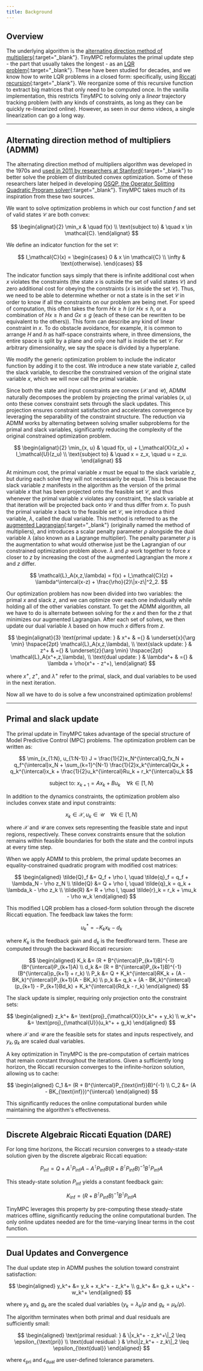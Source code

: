 ```yaml
---
title: Background
---
```


## Overview

The underlying algorithm is the [alternating direction method of multipliers](https://stanford.edu/~boyd/admm.html){:target="_blank"}. TinyMPC reformulates the primal update step - the part that usually takes the longest - as an [LQR problem](https://en.wikipedia.org/wiki/Linear%E2%80%93quadratic_regulator){:target="_blank"}. These have been studied for decades, and we know how to write LQR problems in a closed form: specifically, using [Riccati recursion](https://en.wikipedia.org/wiki/Algebraic_Riccati_equation){:target="_blank"}. We reorganize some of this recursive function to extract big matrices that only need to be computed once. In the vanilla implementation, this restricts TinyMPC to solving only a *linear* trajectory tracking problem (with any kinds of constraints, as long as they can be quickly re-linearized online). However, as seen in our demo videos, a single linearization can go a long way.

---

## Alternating direction method of multipliers (ADMM)

The alternating direction method of multipliers algorithm was developed in the 1970s and [used in 2011 by researchers at Stanford](https://stanford.edu/~boyd/papers/pdf/admm_distr_stats.pdf){:target="_blank"} to better solve the problem of distributed convex optimization. Some of these researchers later helped in developing [OSQP, the Operator Splitting Quadratic Program solver](https://osqp.org/){:target="_blank"}. TinyMPC takes much of its inspiration from these two sources.

We want to solve optimization problems in which our cost function $f$ and set of valid states $\mathcal{C}$ are both convex:

$$
\begin{alignat}{2}
\min_x & \quad f(x) \\
\text{subject to} & \quad x \in \mathcal{C}.
\end{alignat}
$$

We define an indicator function for the set $\mathcal{C}$:

$$
I_\mathcal{C}(x) =
\begin{cases}
0 & x \in \mathcal{C} \\
\infty & \text{otherwise}.
\end{cases}
$$

The indicator function says simply that there is infinite additional cost when $x$ violates the constraints (the state $x$ is outside the set of valid states $\mathcal{C}$) and zero additional cost for obeying the constraints ($x$ is inside the set $\mathcal{C}$). Thus, we need to be able to determine whether or not a state is in the set $\mathcal{C}$ in order to know if all the constraints on our problem are being met. For speed of computation, this often takes the form $Hx \geq h$ (or $Hx \leq h$, or a combination of $Hx \geq h$ and $Gx \leq g$ (each of these can be rewritten to be equivalent to the others)). This form can describe any kind of linear constraint in $x$. To do obstacle avoidance, for example, it is common to arrange $H$ and $h$ as half-space constraints where, in three dimensions, the entire space is split by a plane and only one half is inside the set $\mathcal{C}$. For arbitrary dimensionality, we say the space is divided by a hyperplane.

We modify the generic optimization problem to include the indicator function by adding it to the cost. We introduce a new state variable $z$, called the slack variable, to describe the constrained version of the original state variable $x$, which we will now call the primal variable.

Since both the state and input constraints are convex ($\mathcal{X}$ and $\mathcal{U}$), ADMM naturally decomposes the problem by projecting the primal variables ($x, u$) onto these convex constraint sets through the slack updates. This projection ensures constraint satisfaction and accelerates convergence by leveraging the separability of the constraint structure. The reduction via ADMM works by alternating between solving smaller subproblems for the primal and slack variables, significantly reducing the complexity of the original constrained optimization problem.



<!-- $$
\begin{alignat}{2}
\min_x & \quad f(x) + I_\mathcal{C}(z) \\
\text{subject to} & \quad x = z.
\end{alignat}
$$ -->

$$
\begin{alignat}{2}
\min_{x, u} & \quad f(x, u) + I_\mathcal{X}(z_x) + I_\mathcal{U}(z_u) \\
\text{subject to} & \quad x = z_x, \quad u = z_u.
\end{alignat}
$$


At minimum cost, the primal variable $x$ must be equal to the slack variable $z$, but during each solve they will not necessarily be equal. This is because the slack variable $z$ manifests in the algorithm as the version of the primal variable $x$ that has been projected onto the feasible set $\mathcal{C}$, and thus whenever the primal variable $x$ violates any constraint, the slack variable at that iteration will be projected back onto $\mathcal{C}$ and thus differ from $x$. To push the primal variable $x$ back to the feasible set $\mathcal{C}$, we introduce a third variable, $\lambda$, called the dual variable. This method is referred to as the [augmented Lagrangian](https://en.wikipedia.org/wiki/Augmented_Lagrangian_method){:target="_blank"} (originally named the method of multipliers), and introduces a scalar penalty parameter $\rho$ alongside the dual variable $\lambda$ (also known as a Lagrange multiplier). The penalty parameter $\rho$ is the augmentation to what would otherwise just be the Lagrangian of our constrained optimization problem above. $\lambda$ and $\rho$ work together to force $x$ closer to $z$ by increasing the cost of the augmented Lagrangian the more $x$ and $z$ differ.

$$
\mathcal{L}_A(x,z,\lambda) = f(x) + I_\mathcal{C}(z) + \lambda^\intercal(x-z) + \frac{\rho}{2}\|x-z\|^2_2.
$$

Our optimization problem has now been divided into two variables: the primal $x$ and slack $z$, and we can optimize over each one individually while holding all of the other variables constant. To get the ADMM algorithm, all we have to do is alternate between solving for the $x$ and then for the $z$ that minimizes our augmented Lagrangian. After each set of solves, we then update our dual variable $\lambda$ based on how much $x$ differs from $z$.

$$
\begin{alignat}{3}
\text{primal update: } & x^+ & ={} & \underset{x}{\arg \min} \hspace{2pt} \mathcal{L}_A(x,z,\lambda), \\
\text{slack update: } & z^+ & ={} & \underset{z}{\arg \min} \hspace{2pt} \mathcal{L}_A(x^+,z,\lambda), \\
\text{dual update: } & \lambda^+ & ={} & \lambda + \rho(x^+ - z^+),
\end{alignat}
$$

where $x^+$, $z^+$, and $\lambda^+$ refer to the primal, slack, and dual variables to be used in the next iteration.

Now all we have to do is solve a few unconstrained optimization problems!

<!-- ## TODO: primal and slack update and discrete algebraic riccati equation -->
---

## Primal and slack update

The primal update in TinyMPC takes advantage of the special structure of Model Predictive Control (MPC) problems. The optimization problem can be written as:

$$
\min_{x_{1:N}, u_{1:N-1}} J = \frac{1}{2}x_N^{\intercal}Q_fx_N + q_f^{\intercal}x_N + \sum_{k=1}^{N-1} \frac{1}{2}x_k^{\intercal}Qx_k + q_k^{\intercal}x_k + \frac{1}{2}u_k^{\intercal}Ru_k + r_k^{\intercal}u_k
$$

$$
\text{subject to: } x_{k+1} = Ax_k + Bu_k \quad \forall k \in [1,N)
$$

In addition to the dynamics constraints, the optimization problem also includes convex state and input constraints:

$$
x_k \in \mathcal{X}, u_k \in \mathcal{U} \quad \forall k \in [1,N)
$$

where $\mathcal{X}$ and $\mathcal{U}$ are convex sets representing the feasible state and input regions, respectively. These convex constraints ensure that the solution remains within feasible boundaries for both the state and the control inputs at every time step.

When we apply ADMM to this problem, the primal update becomes an equality-constrained quadratic program with modified cost matrices:

$$
\begin{aligned}
\tilde{Q}_f &= Q_f + \rho I, \quad \tilde{q}_f = q_f + \lambda_N - \rho z_N \\
\tilde{Q} &= Q + \rho I, \quad \tilde{q}_k = q_k + \lambda_k - \rho z_k \\
\tilde{R} &= R + \rho I, \quad \tilde{r}_k = r_k + \mu_k - \rho w_k
\end{aligned}
$$

This modified LQR problem has a closed-form solution through the discrete Riccati equation. The feedback law takes the form:

$$
u_k^* = -K_kx_k - d_k
$$

where $K_k$ is the feedback gain and $d_k$ is the feedforward term. These are computed through the backward Riccati recursion:

$$
\begin{aligned}
K_k &= (R + B^{\intercal}P_{k+1}B)^{-1}(B^{\intercal}P_{k+1}A) \\
d_k &= (R + B^{\intercal}P_{k+1}B)^{-1}(B^{\intercal}p_{k+1} + r_k) \\
P_k &= Q + K_k^{\intercal}RK_k + (A - BK_k)^{\intercal}P_{k+1}(A - BK_k) \\
p_k &= q_k + (A - BK_k)^{\intercal}(p_{k+1} - P_{k+1}Bd_k) + K_k^{\intercal}(Rd_k - r_k)
\end{aligned}
$$

The slack update is simpler, requiring only projection onto the constraint sets:

$$
\begin{aligned}
z_k^+ &= \text{proj}_{\mathcal{X}}(x_k^+ + y_k) \\
w_k^+ &= \text{proj}_{\mathcal{U}}(u_k^+ + g_k)
\end{aligned}
$$

where $\mathcal{X}$ and $\mathcal{U}$ are the feasible sets for states and inputs respectively, and $y_k, g_k$ are scaled dual variables.

A key optimization in TinyMPC is the pre-computation of certain matrices that remain constant throughout the iterations. Given a sufficiently long horizon, the Riccati recursion converges to the infinite-horizon solution, allowing us to cache:

$$
\begin{aligned}
C_1 &= (R + B^{\intercal}P_{\text{inf}}B)^{-1} \\
C_2 &= (A - BK_{\text{inf}})^{\intercal}
\end{aligned}
$$

This significantly reduces the online computational burden while maintaining the algorithm's effectiveness.

---

## Discrete Algebraic Riccati Equation (DARE)

For long time horizons, the Riccati recursion converges to a steady-state solution given by the discrete algebraic Riccati equation:

$$
P_{\text{inf}} = Q + A^{\intercal}P_{\text{inf}}A - A^{\intercal}P_{\text{inf}}B(R + B^{\intercal}P_{\text{inf}}B)^{-1}B^{\intercal}P_{\text{inf}}A
$$

This steady-state solution $P_{\text{inf}}$ yields a constant feedback gain:

$$
K_{\text{inf}} = (R + B^{\intercal}P_{\text{inf}}B)^{-1}B^{\intercal}P_{\text{inf}}A
$$

TinyMPC leverages this property by pre-computing these steady-state matrices offline, significantly reducing the online computational burden. The only online updates needed are for the time-varying linear terms in the cost function.

---

## Dual Updates and Convergence

The dual update step in ADMM pushes the solution toward constraint satisfaction:

$$
\begin{aligned}
y_k^+ &= y_k + x_k^+ - z_k^+ \\
g_k^+ &= g_k + u_k^+ - w_k^+
\end{aligned}
$$

where $y_k$ and $g_k$ are the scaled dual variables ($y_k = \lambda_k/\rho$ and $g_k = \mu_k/\rho$).

The algorithm terminates when both primal and dual residuals are sufficiently small:

$$
\begin{aligned}
\text{primal residual: } & \|x_k^+ - z_k^+\|_2 \leq \epsilon_{\text{pri}} \\
\text{dual residual: } & \rho\|z_k^+ - z_k\|_2 \leq \epsilon_{\text{dual}}
\end{aligned}
$$

where $\epsilon_{\text{pri}}$ and $\epsilon_{\text{dual}}$ are user-defined tolerance parameters.


<!--
this is an example of `code` in markdown
<!-- ``` py (or c or cpp) title="<custom title>" { .yaml .no-copy } --/>
``` julia
# This is a function
function function(x):
    return x**2 # (1)
```

1.  :man_raising_hand: I'm a code annotation! I can contain `code`, __formatted
    text__, images, ... basically anything that can be written in Markdown.

<!-- 
1.  :man_raising_hand: I'm $\beta$ $\int_5^{3x^2}$ a code annotation! I can contain `code`, __formatted
    text__, images, ... basically anything that can be written in Markdown.
-->

<!-- 
Hi this is something I am writing. (1)
{.annotate}

1. Hi this is an annotation with $\int_5^{3x^2}\sin(t) dt$, <span style="color:blue">some *colorful* text</span>, and emojis: :material-rocket:
-->